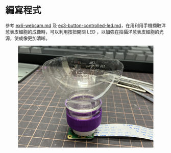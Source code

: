 # 編寫程式

參考 [ex6-webcam.md](../application-of-picamera/ex6-webcam.md "mention") 及 [ex3-button-controlled-led.md](../gpio/ex3-button-controlled-led.md "mention")，在用利用手機擷取洋䓤表皮細胞的成像時，可以利用按扭開關 LED ，以加強在拍攝洋䓤表皮細胞的光源，使成像更加清𥇦。

<figure><img src="../.gitbook/assets/microscope_product.jpg" alt=""><figcaption></figcaption></figure>
